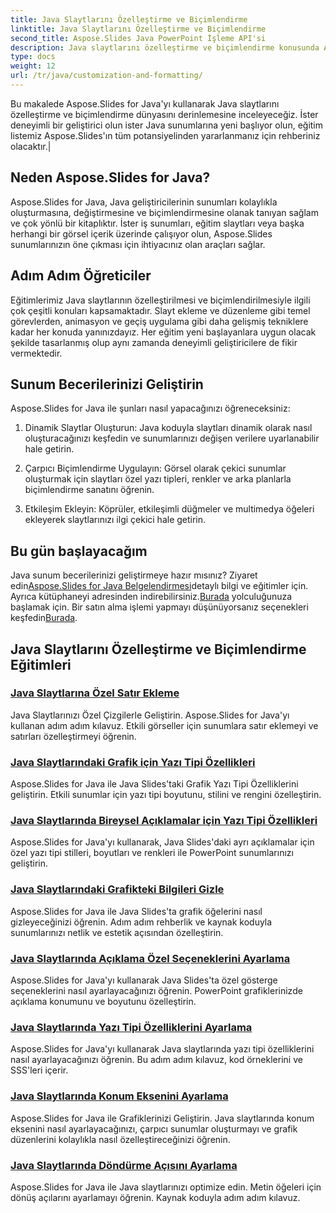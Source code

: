 ```yaml
---
title: Java Slaytlarını Özelleştirme ve Biçimlendirme
linktitle: Java Slaytlarını Özelleştirme ve Biçimlendirme
second_title: Aspose.Slides Java PowerPoint İşleme API'si
description: Java slaytlarını özelleştirme ve biçimlendirme konusunda Aspose.Slides for Java'nın gücünü keşfedin. Eğitimlerimizde adım adım öğrenin. Sunum becerilerinizi geliştirin.
type: docs
weight: 12
url: /tr/java/customization-and-formatting/
---
```


 Bu makalede Aspose.Slides for Java'yı kullanarak Java slaytlarını özelleştirme ve biçimlendirme dünyasını derinlemesine inceleyeceğiz. İster deneyimli bir geliştirici olun ister Java sunumlarına yeni başlıyor olun, eğitim listemiz Aspose.Slides'ın tüm potansiyelinden yararlanmanız için rehberiniz olacaktır.|

## Neden Aspose.Slides for Java?

Aspose.Slides for Java, Java geliştiricilerinin sunumları kolaylıkla oluşturmasına, değiştirmesine ve biçimlendirmesine olanak tanıyan sağlam ve çok yönlü bir kitaplıktır. İster iş sunumları, eğitim slaytları veya başka herhangi bir görsel içerik üzerinde çalışıyor olun, Aspose.Slides sunumlarınızın öne çıkması için ihtiyacınız olan araçları sağlar.

## Adım Adım Öğreticiler

Eğitimlerimiz Java slaytlarının özelleştirilmesi ve biçimlendirilmesiyle ilgili çok çeşitli konuları kapsamaktadır. Slayt ekleme ve düzenleme gibi temel görevlerden, animasyon ve geçiş uygulama gibi daha gelişmiş tekniklere kadar her konuda yanınızdayız. Her eğitim yeni başlayanlara uygun olacak şekilde tasarlanmış olup aynı zamanda deneyimli geliştiricilere de fikir vermektedir.

## Sunum Becerilerinizi Geliştirin

Aspose.Slides for Java ile şunları nasıl yapacağınızı öğreneceksiniz:

1. Dinamik Slaytlar Oluşturun: Java koduyla slaytları dinamik olarak nasıl oluşturacağınızı keşfedin ve sunumlarınızı değişen verilere uyarlanabilir hale getirin.

2. Çarpıcı Biçimlendirme Uygulayın: Görsel olarak çekici sunumlar oluşturmak için slaytları özel yazı tipleri, renkler ve arka planlarla biçimlendirme sanatını öğrenin.

3. Etkileşim Ekleyin: Köprüler, etkileşimli düğmeler ve multimedya öğeleri ekleyerek slaytlarınızı ilgi çekici hale getirin.

## Bu gün başlayacağım

 Java sunum becerilerinizi geliştirmeye hazır mısınız? Ziyaret edin[Aspose.Slides for Java Belgelendirmesi](https://reference.aspose.com/slides/java/)detaylı bilgi ve eğitimler için. Ayrıca kütüphaneyi adresinden indirebilirsiniz.[Burada](https://releases.aspose.com/slides/java/) yolculuğunuza başlamak için. Bir satın alma işlemi yapmayı düşünüyorsanız seçenekleri keşfedin[Burada](https://purchase.aspose.com/buy).

## Java Slaytlarını Özelleştirme ve Biçimlendirme Eğitimleri
### [Java Slaytlarına Özel Satır Ekleme](./adding-custom-lines-java-slides/)
Java Slaytlarınızı Özel Çizgilerle Geliştirin. Aspose.Slides for Java'yı kullanan adım adım kılavuz. Etkili görseller için sunumlara satır eklemeyi ve satırları özelleştirmeyi öğrenin.
### [Java Slaytlarındaki Grafik için Yazı Tipi Özellikleri](./font-properties-for-chart-java-slides/)
Aspose.Slides for Java ile Java Slides'taki Grafik Yazı Tipi Özelliklerini geliştirin. Etkili sunumlar için yazı tipi boyutunu, stilini ve rengini özelleştirin.
### [Java Slaytlarında Bireysel Açıklamalar için Yazı Tipi Özellikleri](./font-properties-individual-legend-java-slides/)
Aspose.Slides for Java'yı kullanarak, Java Slides'daki ayrı açıklamalar için özel yazı tipi stilleri, boyutları ve renkleri ile PowerPoint sunumlarınızı geliştirin.
### [Java Slaytlarındaki Grafikteki Bilgileri Gizle](./hide-information-chart-java-slides/)
Aspose.Slides for Java ile Java Slides'ta grafik öğelerini nasıl gizleyeceğinizi öğrenin. Adım adım rehberlik ve kaynak koduyla sunumlarınızı netlik ve estetik açısından özelleştirin.
### [Java Slaytlarında Açıklama Özel Seçeneklerini Ayarlama](./set-legend-custom-options-java-slides/)
Aspose.Slides for Java'yı kullanarak Java Slides'ta özel gösterge seçeneklerini nasıl ayarlayacağınızı öğrenin. PowerPoint grafiklerinizde açıklama konumunu ve boyutunu özelleştirin.
### [Java Slaytlarında Yazı Tipi Özelliklerini Ayarlama](./setting-font-properties-java-slides/)
Aspose.Slides for Java'yı kullanarak Java slaytlarında yazı tipi özelliklerini nasıl ayarlayacağınızı öğrenin. Bu adım adım kılavuz, kod örneklerini ve SSS'leri içerir.
### [Java Slaytlarında Konum Eksenini Ayarlama](./setting-position-axis-java-slides/)
Aspose.Slides for Java ile Grafiklerinizi Geliştirin. Java slaytlarında konum eksenini nasıl ayarlayacağınızı, çarpıcı sunumlar oluşturmayı ve grafik düzenlerini kolaylıkla nasıl özelleştireceğinizi öğrenin.
### [Java Slaytlarında Döndürme Açısını Ayarlama](./setting-rotation-angle-java-slides/)
Aspose.Slides for Java ile Java slaytlarınızı optimize edin. Metin öğeleri için dönüş açılarını ayarlamayı öğrenin. Kaynak koduyla adım adım kılavuz.